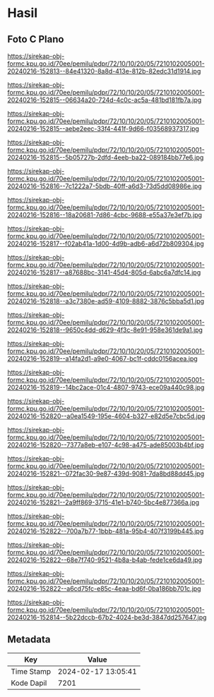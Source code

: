 # Hasil

## Foto C Plano

https://sirekap-obj-formc.kpu.go.id/70ee/pemilu/pdpr/72/10/10/20/05/7210102005001-20240216-152813--84e41320-8a8d-413e-812b-82edc31d1914.jpg

https://sirekap-obj-formc.kpu.go.id/70ee/pemilu/pdpr/72/10/10/20/05/7210102005001-20240216-152815--06634a20-724d-4c0c-ac5a-481bd181fb7a.jpg

https://sirekap-obj-formc.kpu.go.id/70ee/pemilu/pdpr/72/10/10/20/05/7210102005001-20240216-152815--aebe2eec-33f4-441f-9d66-f03568937317.jpg

https://sirekap-obj-formc.kpu.go.id/70ee/pemilu/pdpr/72/10/10/20/05/7210102005001-20240216-152815--5b05727b-2dfd-4eeb-ba22-089184bb77e6.jpg

https://sirekap-obj-formc.kpu.go.id/70ee/pemilu/pdpr/72/10/10/20/05/7210102005001-20240216-152816--7c1222a7-5bdb-40ff-a6d3-73d5dd08986e.jpg

https://sirekap-obj-formc.kpu.go.id/70ee/pemilu/pdpr/72/10/10/20/05/7210102005001-20240216-152816--18a20681-7d86-4cbc-9688-e55a37e3ef7b.jpg

https://sirekap-obj-formc.kpu.go.id/70ee/pemilu/pdpr/72/10/10/20/05/7210102005001-20240216-152817--f02ab41a-1d00-4d9b-adb6-a6d72b809304.jpg

https://sirekap-obj-formc.kpu.go.id/70ee/pemilu/pdpr/72/10/10/20/05/7210102005001-20240216-152817--a87688bc-3141-45d4-805d-6abc6a7dfc14.jpg

https://sirekap-obj-formc.kpu.go.id/70ee/pemilu/pdpr/72/10/10/20/05/7210102005001-20240216-152818--a3c7380e-ad59-4109-8882-3876c5bba5d1.jpg

https://sirekap-obj-formc.kpu.go.id/70ee/pemilu/pdpr/72/10/10/20/05/7210102005001-20240216-152818--9650c4dd-d629-4f3c-8e91-958e361de9a1.jpg

https://sirekap-obj-formc.kpu.go.id/70ee/pemilu/pdpr/72/10/10/20/05/7210102005001-20240216-152819--a14fa2d1-a9e0-4067-bc1f-cddc0156acea.jpg

https://sirekap-obj-formc.kpu.go.id/70ee/pemilu/pdpr/72/10/10/20/05/7210102005001-20240216-152819--14bc2ace-01c4-4807-9743-ece09a440c98.jpg

https://sirekap-obj-formc.kpu.go.id/70ee/pemilu/pdpr/72/10/10/20/05/7210102005001-20240216-152820--a0ea1549-195e-4604-b327-e82d5e7cbc5d.jpg

https://sirekap-obj-formc.kpu.go.id/70ee/pemilu/pdpr/72/10/10/20/05/7210102005001-20240216-152820--7377a8eb-e107-4c98-a475-ade85003b4bf.jpg

https://sirekap-obj-formc.kpu.go.id/70ee/pemilu/pdpr/72/10/10/20/05/7210102005001-20240216-152821--072fac30-9e87-439d-9081-7da8bd88dd45.jpg

https://sirekap-obj-formc.kpu.go.id/70ee/pemilu/pdpr/72/10/10/20/05/7210102005001-20240216-152821--2a9ff869-3715-41e1-b740-5bc4e877366a.jpg

https://sirekap-obj-formc.kpu.go.id/70ee/pemilu/pdpr/72/10/10/20/05/7210102005001-20240216-152822--700a7b77-1bbb-481a-95b4-407f3199b445.jpg

https://sirekap-obj-formc.kpu.go.id/70ee/pemilu/pdpr/72/10/10/20/05/7210102005001-20240216-152822--68e7f740-9521-4b8a-b4ab-fede1ce6da49.jpg

https://sirekap-obj-formc.kpu.go.id/70ee/pemilu/pdpr/72/10/10/20/05/7210102005001-20240216-152822--a6cd75fc-e85c-4eaa-bd6f-0ba186bb701c.jpg

https://sirekap-obj-formc.kpu.go.id/70ee/pemilu/pdpr/72/10/10/20/05/7210102005001-20240216-152814--5b22dccb-67b2-4024-be3d-3847dd257647.jpg


## Metadata

| Key        | Value               |
| ---------- | ------------------- |
| Time Stamp | 2024-02-17 13:05:41 |
| Kode Dapil | 7201                |



